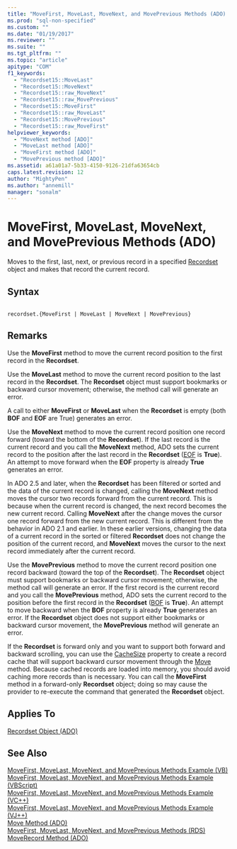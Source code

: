 ```yaml
---
title: "MoveFirst, MoveLast, MoveNext, and MovePrevious Methods (ADO) | Microsoft Docs"
ms.prod: "sql-non-specified"
ms.custom: ""
ms.date: "01/19/2017"
ms.reviewer: ""
ms.suite: ""
ms.tgt_pltfrm: ""
ms.topic: "article"
apitype: "COM"
f1_keywords: 
  - "Recordset15::MoveLast"
  - "Recordset15::MoveNext"
  - "Recordset15::raw_MoveNext"
  - "Recordset15::raw_MovePrevious"
  - "Recordset15::MoveFirst"
  - "Recordset15::raw_MoveLast"
  - "Recordset15::MovePrevious"
  - "Recordset15::raw_MoveFirst"
helpviewer_keywords: 
  - "MoveNext method [ADO]"
  - "MoveLast method [ADO]"
  - "MoveFirst method [ADO]"
  - "MovePrevious method [ADO]"
ms.assetid: a61a01a7-5b33-4150-9126-21dfa63654cb
caps.latest.revision: 12
author: "MightyPen"
ms.author: "annemill"
manager: "sonalm"
---
```

# MoveFirst, MoveLast, MoveNext, and MovePrevious Methods (ADO)
Moves to the first, last, next, or previous record in a specified [Recordset](../../../ado/reference/ado-api/recordset-object-ado.md) object and makes that record the current record.  
  
## Syntax  
  
```  
  
recordset.{MoveFirst | MoveLast | MoveNext | MovePrevious}  
```  
  
## Remarks  
 Use the **MoveFirst** method to move the current record position to the first record in the **Recordset**.  
  
 Use the **MoveLast** method to move the current record position to the last record in the **Recordset**. The **Recordset** object must support bookmarks or backward cursor movement; otherwise, the method call will generate an error.  
  
 A call to either **MoveFirst** or **MoveLast** when the **Recordset** is empty (both **BOF** and **EOF** are True) generates an error.  
  
 Use the **MoveNext** method to move the current record position one record forward (toward the bottom of the **Recordset**). If the last record is the current record and you call the **MoveNext** method, ADO sets the current record to the position after the last record in the **Recordset** ([EOF](../../../ado/reference/ado-api/bof-eof-properties-ado.md) is **True**). An attempt to move forward when the **EOF** property is already **True** generates an error.  
  
 In ADO 2.5 and later, when the **Recordset** has been filtered or sorted and the data of the current record is changed, calling the **MoveNext** method moves the cursor two records forward from the current record. This is because when the current record is changed, the next record becomes the new current record. Calling **MoveNext** after the change moves the cursor one record forward from the new current record. This is different from the behavior in ADO 2.1 and earlier. In these earlier versions, changing the data of a current record in the sorted or filtered **Recordset** does not change the position of the current record, and **MoveNext** moves the cursor to the next record immediately after the current record.  
  
 Use the **MovePrevious** method to move the current record position one record backward (toward the top of the **Recordset**). The **Recordset** object must support bookmarks or backward cursor movement; otherwise, the method call will generate an error. If the first record is the current record and you call the **MovePrevious** method, ADO sets the current record to the position before the first record in the **Recordset** ([BOF](../../../ado/reference/ado-api/bof-eof-properties-ado.md) is **True**). An attempt to move backward when the **BOF** property is already **True** generates an error. If the **Recordset** object does not support either bookmarks or backward cursor movement, the **MovePrevious** method will generate an error.  
  
 If the **Recordset** is forward only and you want to support both forward and backward scrolling, you can use the [CacheSize](../../../ado/reference/ado-api/cachesize-property-ado.md) property to create a record cache that will support backward cursor movement through the [Move](../../../ado/reference/ado-api/move-method-ado.md) method. Because cached records are loaded into memory, you should avoid caching more records than is necessary. You can call the **MoveFirst** method in a forward-only **Recordset** object; doing so may cause the provider to re-execute the command that generated the **Recordset** object.  
  
## Applies To  
 [Recordset Object (ADO)](../../../ado/reference/ado-api/recordset-object-ado.md)  
  
## See Also  
 [MoveFirst, MoveLast, MoveNext, and MovePrevious Methods Example (VB)](../../../ado/reference/ado-api/movefirst-movelast-movenext-and-moveprevious-methods-example-vb.md)   
 [MoveFirst, MoveLast, MoveNext, and MovePrevious Methods Example (VBScript)](../../../ado/reference/ado-api/movefirst-movelast-movenext-and-moveprevious-methods-example-vbscript.md)   
 [MoveFirst, MoveLast, MoveNext, and MovePrevious Methods Example (VC++)](../../../ado/reference/ado-api/movefirst-movelast-movenext-and-moveprevious-methods-example-vc.md)   
 [MoveFirst, MoveLast, MoveNext, and MovePrevious Methods Example (VJ++)](../../../ado/reference/ado-api/movefirst-movelast-movenext-and-moveprevious-methods-example-vj.md)   
 [Move Method (ADO)](../../../ado/reference/ado-api/move-method-ado.md)   
 [MoveFirst, MoveLast, MoveNext, and MovePrevious Methods (RDS)](../../../ado/reference/rds-api/movefirst-movelast-movenext-and-moveprevious-methods-rds.md)   
 [MoveRecord Method (ADO)](../../../ado/reference/ado-api/moverecord-method-ado.md)